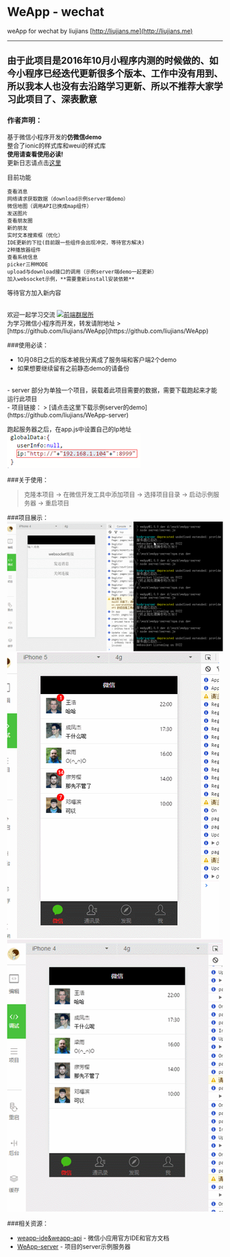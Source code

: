 # WeApp - wechat
weApp for wechat by liujians [http://liujians.me](http://liujians.me)
<hr/>

## 由于此项目是2016年10月小程序内测的时候做的、如今小程序已经迭代更新很多个版本、工作中没有用到、所以我本人也没有去沿路学习更新、所以不推荐大家学习此项目了、深表歉意

### 作者声明：
基于微信小程序开发的**仿微信demo**
<br/>
整合了ionic的样式库和weui的样式库
<br/>
**使用请查看使用必读!**
<br/>
更新日志请点击[这里](./update.md)

目前功能

    查看消息
	网络请求获取数据（download示例server端demo）
    微信地图（调用API已换成map组件）
    发送图片
    查看朋友圈
    新的朋友
	实时文本搜索框（优化）
	IDE更新的下拉(目前跟一些组件会出现冲突，等待官方解决)
	2种播放器组件
	查看系统信息
	picker三种MODE
	upload与download接口的调用（示例server端demo一起更新）
	加入websocket示例，**需要重新install安装依赖**



等待官方加入新内容

<br/>
欢迎一起学习交流
<a target="_blank" href="http://shang.qq.com/wpa/qunwpa?idkey=9bcf9f7be59b471456c1feec466dab4d54da7ab35c834b8e821ec17177fb33b3"><img border="0" src="http://pub.idqqimg.com/wpa/images/group.png" alt="前端群居所" title="前端群居所"></a>

<br/>
为学习微信小程序而开发，转发请附地址
> [https://github.com/liujians/WeApp](https://github.com/liujians/WeApp)


###使用必读：
- 10月08日之后的版本被我分离成了服务端和客户端2个demo
- 如果想要继续留有之前静态demo的请备份
<br/>
- server 部分为单独一个项目，装载着此项目需要的数据，需要下载跑起来才能运行此项目
<br/>
- 项目链接：
> [请点击这里下载示例server的demo](https://github.com/liujians/WeApp-server)

跑起服务器之后，在app.js中设置自己的Ip地址
<br/>
![image](./ipconfig.png)

###关于使用：
> 克隆本项目 -> 在微信开发工具中添加项目 -> 选择项目目录 -> 启动示例服务器 -> 重启项目


###项目展示：
![image](./GIF_3.gif)
![image](./GIF.gif)
![image](./GIF_2.gif)


###相关资源：
- [weapp-ide&weapp-api](https://mp.weixin.qq.com/debug/wxadoc/dev/devtools/download.html?t=1476197490095) - 微信小应用官方IDE和官方文档
- [WeApp-server](https://github.com/liujians/WeApp-server) - 项目的server示例服务器

